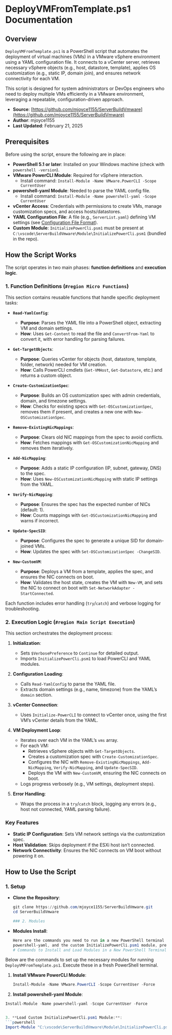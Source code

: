 # DeployVMFromTemplate.ps1 Documentation

## Overview

`DeployVMFromTemplate.ps1` is a PowerShell script that automates the deployment of virtual machines (VMs) in a VMware vSphere environment using a YAML configuration file. It connects to a vCenter server, retrieves necessary vSphere objects (e.g., host, datastore, template), applies OS customization (e.g., static IP, domain join), and ensures network connectivity for each VM.

This script is designed for system administrators or DevOps engineers who need to deploy multiple VMs efficiently in a VMware environment, leveraging a repeatable, configuration-driven approach.

- **Source**: [https://github.com/mjoyce1155/ServerBuildVmware](https://github.com/mjoyce1155/ServerBuildVmware)
- **Author**: mjoyce1155
- **Last Updated**: February 21, 2025

## Prerequisites

Before using the script, ensure the following are in place:

- **PowerShell 5.1 or later**: Installed on your Windows machine (check with `powershell -version`).
- **VMware PowerCLI Module**: Required for vSphere interaction.
  - Install command: `Install-Module -Name VMware.PowerCLI -Scope CurrentUser`
- **powershell-yaml Module**: Needed to parse the YAML config file.
  - Install command: `Install-Module -Name powershell-yaml -Scope CurrentUser`
- **vCenter Access**: Credentials with permissions to create VMs, manage customization specs, and access hosts/datastores.
- **YAML Configuration File**: A file (e.g., `ServerList.yaml`) defining VM settings (see [Configuration File Format](#configuration-file-format)).
- **Custom Module**: `InitializePowerCli.psm1` must be present at `C:\vscode\ServerBuildVmware\Module\InitializePowerCli.psm1` (bundled in the repo).

## How the Script Works

The script operates in two main phases: **function definitions** and **execution logic**.

### 1. Function Definitions (`#region Micro Functions`)

This section contains reusable functions that handle specific deployment tasks:

- **`Read-YamlConfig`**:
  - **Purpose**: Parses the YAML file into a PowerShell object, extracting VM and domain settings.
  - **How**: Uses `Get-Content` to read the file and `ConvertFrom-Yaml` to convert it, with error handling for parsing failures.

- **`Get-TargetObjects`**:
  - **Purpose**: Queries vCenter for objects (host, datastore, template, folder, network) needed for VM creation.
  - **How**: Calls PowerCLI cmdlets (`Get-VMHost`, `Get-Datastore`, etc.) and returns a custom object.

- **`Create-CustomizationSpec`**:
  - **Purpose**: Builds an OS customization spec with admin credentials, domain, and timezone settings.
  - **How**: Checks for existing specs with `Get-OSCustomizationSpec`, removes them if present, and creates a new one with `New-OSCustomizationSpec`.

- **`Remove-ExistingNicMappings`**:
  - **Purpose**: Clears old NIC mappings from the spec to avoid conflicts.
  - **How**: Fetches mappings with `Get-OSCustomizationNicMapping` and removes them iteratively.

- **`Add-NicMapping`**:
  - **Purpose**: Adds a static IP configuration (IP, subnet, gateway, DNS) to the spec.
  - **How**: Uses `New-OSCustomizationNicMapping` with static IP settings from the YAML.

- **`Verify-NicMapping`**:
  - **Purpose**: Ensures the spec has the expected number of NICs (default: 1).
  - **How**: Counts mappings with `Get-OSCustomizationNicMapping` and warns if incorrect.

- **`Update-SpecSID`**:
  - **Purpose**: Configures the spec to generate a unique SID for domain-joined VMs.
  - **How**: Updates the spec with `Set-OSCustomizationSpec -ChangeSID`.

- **`New-CustomVM`**:
  - **Purpose**: Deploys a VM from a template, applies the spec, and ensures the NIC connects on boot.
  - **How**: Validates the host state, creates the VM with `New-VM`, and sets the NIC to connect on boot with `Set-NetworkAdapter -StartConnected`.

Each function includes error handling (`try`/`catch`) and verbose logging for troubleshooting.

### 2. Execution Logic (`#region Main Script Execution`)

This section orchestrates the deployment process:

1. **Initialization**:
   - Sets `$VerbosePreference` to `Continue` for detailed output.
   - Imports `InitializePowerCli.psm1` to load PowerCLI and YAML modules.

2. **Configuration Loading**:
   - Calls `Read-YamlConfig` to parse the YAML file.
   - Extracts domain settings (e.g., name, timezone) from the YAML’s `domain` section.

3. **vCenter Connection**:
   - Uses `Initialize-PowerCLI` to connect to vCenter once, using the first VM’s vCenter details from the YAML.

4. **VM Deployment Loop**:
   - Iterates over each VM in the YAML’s `vms` array.
   - For each VM:
     - Retrieves vSphere objects with `Get-TargetObjects`.
     - Creates a customization spec with `Create-CustomizationSpec`.
     - Configures the NIC with `Remove-ExistingNicMappings`, `Add-NicMapping`, `Verify-NicMapping`, and `Update-SpecSID`.
     - Deploys the VM with `New-CustomVM`, ensuring the NIC connects on boot.
   - Logs progress verbosely (e.g., VM settings, deployment steps).

5. **Error Handling**:
   - Wraps the process in a `try`/`catch` block, logging any errors (e.g., host not connected, YAML parsing failure).

### Key Features
- **Static IP Configuration**: Sets VM network settings via the customization spec.
- **Host Validation**: Skips deployment if the ESXi host isn’t connected.
- **Network Connectivity**: Ensures the NIC connects on VM boot without powering it on.

## How to Use the Script

### 1. Setup

- **Clone the Repository**:
  ```powershell
  git clone https://github.com/mjoyce1155/ServerBuildVmware.git
  cd ServerBuildVmware

  ### 2. Modules

- **Modules Install**:
  ```powershell
  Here are the commands you need to run in a new PowerShell terminal to install and load the required modules for DeployVMFromTemplate.ps1, including VMware PowerCLI, 
  powershell-yaml, and the custom InitializePowerCli.psm1 module, presented in Markdown format:
  # Commands to Install and Load Modules in a New PowerShell Terminal

Below are the commands to set up the necessary modules for running `DeployVMFromTemplate.ps1`. Execute these in a fresh PowerShell terminal.

1. **Install VMware PowerCLI Module**:
   ```powershell
   Install-Module -Name VMware.PowerCLI -Scope CurrentUser -Force

2. **Install powershell-yaml Module**:
  ```powershell
  Install-Module -Name powershell-yaml -Scope CurrentUser -Force


3. **Load Custom InitializePowerCli.psm1 Module:**:
  ```powershell
  Import-Module "C:\vscode\ServerBuildVmware\Module\InitializePowerCli.psm1" -Verbose


  
